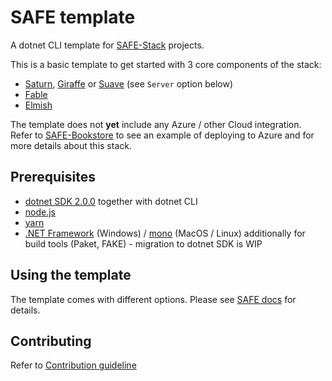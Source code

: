 # SAFE template

A dotnet CLI template for [SAFE-Stack](https://safe-stack.github.io/) projects.

This is a basic template to get started with 3 core components of the stack:

* [Saturn](https://saturnframework.github.io/docs/), [Giraffe](https://github.com/giraffe-fsharp/Giraffe) or [Suave](https://suave.io/) (see `Server` option below)
* [Fable](http://fable.io/)
* [Elmish](https://fable-elmish.github.io/elmish/)

The template does not **yet** include any Azure / other Cloud integration. Refer to [SAFE-Bookstore](https://github.com/SAFE-Stack/SAFE-BookStore) to see an example of deploying to Azure and for more details about this stack.

## Prerequisites

* [dotnet SDK 2.0.0](https://www.microsoft.com/net/core) together with dotnet CLI
* [node.js](https://nodejs.org/)
* [yarn](https://yarnpkg.com/)
* [.NET Framework](https://www.microsoft.com/net/download/dotnet-framework-runtime) (Windows) / [mono](http://www.mono-project.com/) (MacOS / Linux) additionally for build tools (Paket, FAKE) - migration to dotnet SDK is WIP

## Using the template

The template comes with different options. Please see [SAFE docs](https://safe-stack.github.io/docs/template-overview/) for details.

## Contributing

Refer to [Contribution guideline](CONTRIBUTING.md)
